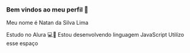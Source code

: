 ### Bem vindos ao meu perfil 🏀

Meu nome é Natan da Silva Lima

Estudo no Alura 💻📖
Estou desenvolvendo linguagem JavaScript
Utilízo esse espaço
